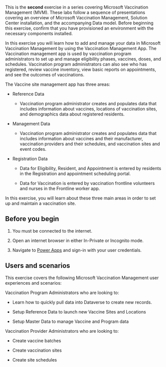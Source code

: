 This is the **second** exercise in a series covering Microsoft Vaccination Management (MVM). These labs follow a sequence of presentations covering an overview of Microsoft Vaccination Management, Solution Center installation, and the accompanying Data model. Before beginning this exercise, confirm that you have provisioned an environment with the necessary components installed.

In this exercise you will learn how to add and manage your data in Microsoft Vaccination Management by using the Vaccination Management App. The Vaccination management app is used by vaccination program administrators to set up and manage eligibility phases, vaccines, doses, and schedules. Vaccination program administrators can also see who has registered, review vaccine inventory, view basic reports on appointments, and see the outcomes of vaccinations.

The Vaccine site management app has three areas:

-   Reference Data

    -   Vaccination program administrator creates and populates data that includes information about vaccines, locations of vaccination sites, and demographics data about registered residents.

-   Management Data

    -   Vaccination program administrator creates and populates data that includes information about vaccines and their manufacturer, vaccination providers and their schedules, and vaccination sites and event codes.

-   Registration Data

    -   Data for Eligibility, Resident, and Appointment is entered by residents in the Registration and appointment scheduling portal.

    -   Data for Vaccination is entered by vaccination frontline volunteers and nurses in the Frontline worker app.

In this exercise, you will learn about these three main areas in order to set up and maintain a vaccination site.

## Before you begin

1.  You must be connected to the internet.

1.  Open an internet browser in either In-Private or Incognito mode.

1.  Navigate to [Power Apps](https://make.preview.powerapps.com/?azure-portal=true) and sign-in with your user credentials.

## Users and scenarios

This exercise covers the following Microsoft Vaccination Management user experiences and scenarios:

Vaccination Program Administrators who are looking to:

-   Learn how to quickly pull data into Dataverse to create new records.

-   Setup Reference Data to launch new Vaccine Sites and Locations

-   Setup Master Data to manage Vaccine and Program data

Vaccination Provider Administrators who are looking to:

-   Create vaccine batches

-   Create vaccination sites

-   Create site schedules
